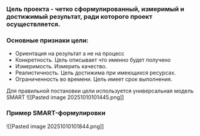 ### Цель проекта - четко сформулированный, измеримый и достижимый результат, ради которого проект осуществляется.

### Основные признаки цели:
- Ориентация на результат а не на процесс
- Конкретность. Цель описывает что именно будет получено
- Измеримость. Измерить качество.
- Реалистичность. Цель достижима при имеющихся ресурсах.
- Ограниченность во времени. Цель имеет срок выполнения.

Для правильной постановки цели используется универсальная модель SMART
![[Pasted image 20251010101445.png]]

### Пример SMART-формулировки
![[Pasted image 20251010101844.png]]

